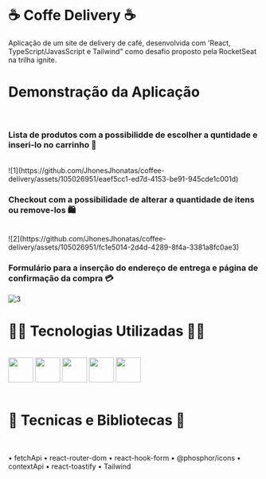 # ☕ Coffe Delivery ☕
Aplicação de um site de delivery de café, desenvolvida com 'React, TypeScript/JavasScript e Tailwind" como desafio proposto pela RocketSeat na trilha ignite.

# Demonstração da Aplicação
<br/>

### Lista de produtos com a possibilidde de escolher a quntidade e inseri-lo no carrinho 🛒

<br/>
![1](https://github.com/JhonesJhonatas/coffee-delivery/assets/105026951/eaef5cc1-ed7d-4153-be91-945cde1c001d)
<br/>

### Checkout com a possibilidade de alterar a quantidade de itens ou remove-los 🛍️

<br/>
![2](https://github.com/JhonesJhonatas/coffee-delivery/assets/105026951/fc1e5014-2d4d-4289-8f4a-3381a8fc0ae3)
<br/>

### Formulário para a inserção do endereço de entrega e página de confirmação da compra 💳
![3](https://github.com/JhonesJhonatas/coffee-delivery/assets/105026951/84bbfc94-823d-4b82-996c-8468b5c8299e)

# 👨‍💻 Tecnologias Utilizadas 👨‍💻
<br/>

<div class="display: flex, gap: 4rem">

  <img src="https://camo.githubusercontent.com/adb5a4ad9ef6595b2588c371f02296da3cb3533f4a7387a19f0818501e75f2ea/68747470733a2f2f63646e2e6a7364656c6976722e6e65742f67682f64657669636f6e732f64657669636f6e2f69636f6e732f6e706d2f6e706d2d6f726967696e616c2d776f72646d61726b2e737667" width="50" />
  <img src="https://camo.githubusercontent.com/528e232c728b497080cbf31d2a7e797caa81e402ff81643f79b2c2c395a29f17/68747470733a2f2f63646e2e6a7364656c6976722e6e65742f67682f64657669636f6e732f64657669636f6e2f69636f6e732f6a6176617363726970742f6a6176617363726970742d706c61696e2e737667" width="50" />
  <img src="https://camo.githubusercontent.com/c04208976fe84f5bfd2111ba446acf65ff373c962ed80bbf7aa028820a5bbd79/68747470733a2f2f63646e2e6a7364656c6976722e6e65742f67682f64657669636f6e732f64657669636f6e2f69636f6e732f747970657363726970742f747970657363726970742d706c61696e2e737667" width="50" />
  <img src="https://camo.githubusercontent.com/27d0b117da00485c56d69aef0fa310a3f8a07abecc8aa15fa38c8b78526c60ac/68747470733a2f2f63646e2e6a7364656c6976722e6e65742f67682f64657669636f6e732f64657669636f6e2f69636f6e732f72656163742f72656163742d6f726967696e616c2e737667" width="50" />
  <img src="https://upload.wikimedia.org/wikipedia/commons/d/d5/Tailwind_CSS_Logo.svg" width="50"" />
  
</div>

<br/>

# 📖 Tecnicas e Bibliotecas 📖

<br/>

• fetchApi
• react-router-dom
• react-hook-form
• @phosphor/icons
• contextApi
• react-toastify
• Tailwind

